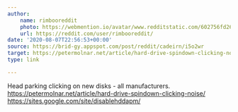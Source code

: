 ```yaml
---
author:
    name: rimbooreddit
    photo: https://webmention.io/avatar/www.redditstatic.com/602756fd2655ca1ac832fb1ccda4179238e4bf7b11a2621a4be2afd7ea638631.png
    url: https://reddit.com/user/rimbooreddit/
date: '2020-08-07T22:56:53+00:00'
source: https://brid-gy.appspot.com/post/reddit/cadeirn/i5o2wr
target: https://petermolnar.net/article/hard-drive-spindown-clicking-noise/
type: link

---
```


Head parking clicking on new disks - all manufacturers.
<a href="https://petermolnar.net/article/hard-drive-spindown-clicking-noise/">https://petermolnar.net/article/hard-drive-spindown-clicking-noise/</a>
<a href="https://sites.google.com/site/disablehddapm/">https://sites.google.com/site/disablehddapm/</a>
